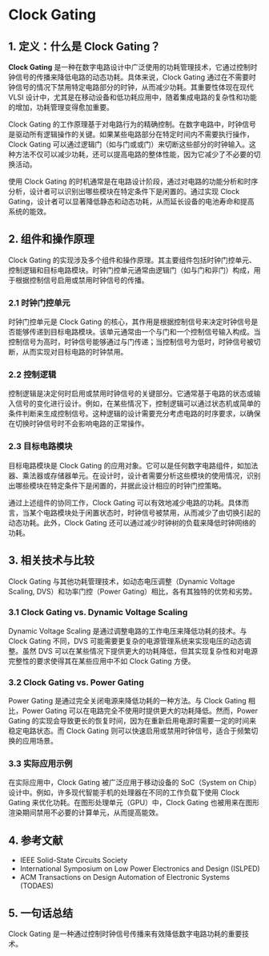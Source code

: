 # Clock Gating

## 1. 定义：什么是 **Clock Gating**？
**Clock Gating** 是一种在数字电路设计中广泛使用的功耗管理技术，它通过控制时钟信号的传播来降低电路的动态功耗。具体来说，Clock Gating 通过在不需要时钟信号的情况下禁用特定电路部分的时钟，从而减少功耗。其重要性体现在现代 VLSI 设计中，尤其是在移动设备和低功耗应用中，随着集成电路的复杂性和功能的增加，功耗管理变得愈加重要。

Clock Gating 的工作原理基于对电路行为的精确控制。在数字电路中，时钟信号是驱动所有逻辑操作的关键。如果某些电路部分在特定时间内不需要执行操作，Clock Gating 可以通过逻辑门（如与门或或门）来切断这些部分的时钟输入。这种方法不仅可以减少功耗，还可以提高电路的整体性能，因为它减少了不必要的切换活动。

使用 Clock Gating 的时机通常是在电路设计阶段，通过对电路的功能分析和时序分析，设计者可以识别出哪些模块在特定条件下是闲置的。通过实现 Clock Gating，设计者可以显著降低静态和动态功耗，从而延长设备的电池寿命和提高系统的能效。

## 2. 组件和操作原理
Clock Gating 的实现涉及多个组件和操作原理。其主要组件包括时钟门控单元、控制逻辑和目标电路模块。时钟门控单元通常由逻辑门（如与门和非门）构成，用于根据控制信号启用或禁用时钟信号的传播。

### 2.1 时钟门控单元
时钟门控单元是 Clock Gating 的核心，其作用是根据控制信号来决定时钟信号是否能够传递到目标电路模块。该单元通常由一个与门和一个控制信号输入构成。当控制信号为高时，时钟信号能够通过与门传递；当控制信号为低时，时钟信号被切断，从而实现对目标电路的时钟禁用。

### 2.2 控制逻辑
控制逻辑是决定何时启用或禁用时钟信号的关键部分。它通常基于电路的状态或输入信号的变化进行设计。例如，在某些情况下，控制逻辑可以通过状态机或简单的条件判断来生成控制信号。这种逻辑的设计需要充分考虑电路的时序要求，以确保在切换时钟信号时不会影响电路的正常操作。

### 2.3 目标电路模块
目标电路模块是 Clock Gating 的应用对象。它可以是任何数字电路组件，如加法器、乘法器或存储器单元。在设计时，设计者需要分析这些模块的使用情况，识别出哪些模块在特定条件下是闲置的，并据此设计相应的时钟门控策略。

通过上述组件的协同工作，Clock Gating 可以有效地减少电路的功耗。具体而言，当某个电路模块处于闲置状态时，时钟信号被禁用，从而减少了由切换引起的动态功耗。此外，Clock Gating 还可以通过减少时钟树的负载来降低时钟网络的功耗。

## 3. 相关技术与比较
Clock Gating 与其他功耗管理技术，如动态电压调整（Dynamic Voltage Scaling, DVS）和功率门控（Power Gating）相比，各有其独特的优势和劣势。

### 3.1 Clock Gating vs. Dynamic Voltage Scaling
Dynamic Voltage Scaling 是通过调整电路的工作电压来降低功耗的技术。与 Clock Gating 不同，DVS 可能需要更复杂的电源管理系统来实现电压的动态调整。虽然 DVS 可以在某些情况下提供更大的功耗降低，但其实现复杂性和对电源完整性的要求使得其在某些应用中不如 Clock Gating 方便。

### 3.2 Clock Gating vs. Power Gating
Power Gating 是通过完全关闭电源来降低功耗的一种方法。与 Clock Gating 相比，Power Gating 可以在电路完全不使用时提供更大的功耗降低。然而，Power Gating 的实现会导致更长的恢复时间，因为在重新启用电源时需要一定的时间来稳定电路状态。而 Clock Gating 则可以快速启用或禁用时钟信号，适合于频繁切换的应用场景。

### 3.3 实际应用示例
在实际应用中，Clock Gating 被广泛应用于移动设备的 SoC（System on Chip）设计中。例如，许多现代智能手机的处理器在不同的工作负载下使用 Clock Gating 来优化功耗。在图形处理单元（GPU）中，Clock Gating 也被用来在图形渲染期间禁用不必要的计算单元，从而提高能效。

## 4. 参考文献
- IEEE Solid-State Circuits Society
- International Symposium on Low Power Electronics and Design (ISLPED)
- ACM Transactions on Design Automation of Electronic Systems (TODAES)

## 5. 一句话总结
Clock Gating 是一种通过控制时钟信号传播来有效降低数字电路功耗的重要技术。